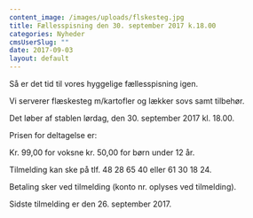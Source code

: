 ```yaml
---
content_image: /images/uploads/flskesteg.jpg
title: Fællesspisning den 30. september 2017 k.18.00
categories: Nyheder
cmsUserSlug: ""
date: 2017-09-03 
layout: default
---
```


Så er det tid til vores hyggelige fællesspisning igen. 

Vi serverer flæskesteg m/kartofler og lækker sovs samt tilbehør.

Det løber af stablen lørdag, den 30. september 2017 kl. 18.00.

Prisen for deltagelse er:

Kr. 99,00 for voksne
kr. 50,00 for børn under 12 år.

Tilmelding kan ske på tlf. 48 28 65 40 eller 61 30 18 24.

Betaling sker ved tilmelding (konto nr. oplyses ved tilmelding).

Sidste tilmelding er den 26. september 2017. 

